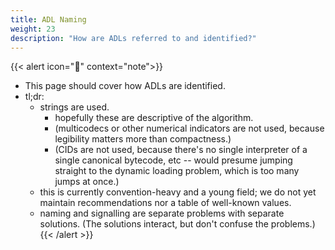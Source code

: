 ```yaml
---
title: ADL Naming
weight: 23
description: "How are ADLs referred to and identified?"
---
```


{{< alert icon="📝" context="note">}}

- This page should cover how ADLs are identified.
- tl;dr:
  - strings are used.
    - hopefully these are descriptive of the algorithm.
    - (multicodecs or other numerical indicators are not used, because legibility matters more than compactness.)
    - (CIDs are not used, because there's no single interpreter of a single canonical bytecode, etc -- would presume jumping straight to the dynamic loading problem, which is too many jumps at once.)
  - this is currently convention-heavy and a young field; we do not yet maintain recommendations nor a table of well-known values.
  - naming and signalling are separate problems with separate solutions.  (The solutions interact, but don't confuse the problems.)
{{< /alert >}}
